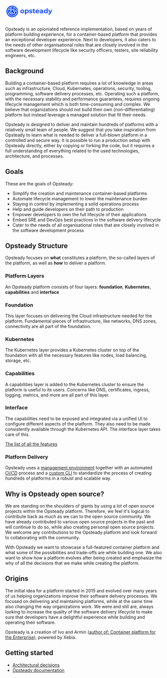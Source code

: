# ![logo](docs/images/logo.png)

Opsteady is an opioniated reference implementation, based on years of platform building experience, for a container-based platform that provides an exceptional developer experience. Next to developers, it also caters to the needs of other organisational roles that are closely involved in the software development lifecycle like security officers, testers, site reliability engineers, etc.

## Background

Building a container-based platform requires a lot of knowledge in areas such as infrastructure, Cloud, Kubernetes, operations, security, tooling, programming, software delivery processes, etc. Operating such a platform, with the necessary stability and performance guarantees, requires ongoing lifecycle management which is both time-consuming and complex. We believe that organizations should not build their own (non-differentiating) platform but instead leverage a managed solution that fit their needs.

Opsteady is designed to deliver and maintain hundreds of platforms with a relatively small team of people. We suggest that you take inspiration from Opsteady to learn what is needed to deliver a full-blown platform in a controlled and secure way. It is possible to run a production setup with Opsteady directly, either by copying or forking the code, but it requires a full understanding of everything related to the used technologies, architecture, and processes.

## Goals

These are the goals of Opsteady:

- Simplify the creation and maintenance container-based platforms
- Automate lifecycle management to lower the maintenance burden
- Staying in control by implementing a solid operations process
- Help and guide developers on their path to production
- Empower developers to own the full lifecycle of their applications
- Embed SRE and DevOps best practices in the software delivery lifecycle
- Cater to the needs of all organisational roles that are closely involved in the software development process

## Opsteady Structure

Opsteady focuses on **what** constitutes a platform, the so-called layers of the platform, as well as **how** to deliver a platform.

### Platform Layers

An Opsteady platform consists of four layers: **foundation**, **Kubernetes**, **capabilities** and **interface**

### Foundation

This layer focuses on delivering the Cloud infrastructure needed for the platform. Fundamental pieces of infrastructure, like networks, DNS zones, connectivity are all part of the foundation.

### Kubernetes

The Kubernetes layer provides a Kubernetes cluster on top of the foundation with all the necessary features like nodes, load balancing, storage, etc.

### Capabilities

A capabilities layer is added to the Kubernetes cluster to ensure the platform is useful to its users. Concerns like DNS, certificates, ingress, logging, metrics, and more are all part of this layer.

### Interface

The capabilities need to be exposed and integrated via a unified UI to configure different aspects of the platform. They also need to be made consistently available through the Kubernetes API. The interface layer takes care of this.

[The list of all the features](docs/opsteady/features.md)

### Platform Delivery

Opsteady uses a [management environment](../adr/../opsteady/docs/adr/0006-management-environment.md) together with an automated [CI/CD](../adr/../opsteady/docs/adr/0012-ci-cd.md) process and a [custom CLI](../adr/../opsteady/docs/adr/0016-cli.md) to standardize the process of creating hundreds of platforms in a robust and scalable way.

## Why is Opsteady open source?

We are standing on the shoulders of giants by using a lot of open source projects within the Opsteady platform. Therefore, we feel it's logical to contribute back as much as we can to the open source community. We have already contributed to various open source projects in the past and will continue to do so, while also creating personal open source projects. We welcome any contributions to the Opsteady platform and look forward to collaborating with the community.

With Opsteady we want to showcase a full-featured container platform and what some of the possibilities and trade-offs are while building one. We also want to show how a platform evolves after being created and emphasize the why of all the decisions that we make while creating the platform.

## Origins

The initial idea for a platform started in 2015 and evolved over many years of us helping organizations improve their software delivery processes. We focused on delivering and maintaining platforms, while at the same time also changing the way organizations work. We were and still are, always looking to increase the quality of the software delivery lifecycle to make sure that developers have a delightful experience while building and operating their software.

Opsteady is a creation of Ivo and Armin ([author of: Container platform for the Enterprise](http://leanpub.com/cpe)), powered by Xebia.

## Getting started

- [Architectural decisions](docs/adr/toc.md)
- [Opsteady documentation](docs/opsteady/toc.md)
